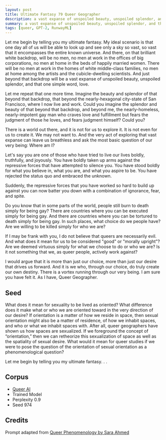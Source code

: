 ```yaml
---
layout: post
title: Ultimate Fantasy 79 Queer Geographer
description: a vast expanse of unspoiled beauty, unspoiled splendor, and that one simple word, love.
summary: a vast expanse of unspoiled beauty, unspoiled splendor, and that one simple word, love.
tags: [queer, GPT-2, RunwayML]
---
```


Let me begin by telling you my ultimate fantasy. My ideal scenario is that one day all of us will be able to look up and see only a sky so vast, so vast that it encompasses the entire known universe. And there, on that brilliant white backdrop, will be no men, no men at work in the offices of big corporations, no men at home in the beds of happily married women. There will be no men at work in the homes of white middle-class families, no men at home among the artists and the cubicle-dwelling scientists. And just beyond that backdrop will be a vast expanse of unspoiled beauty, unspoiled splendor, and that one simple word, love.

Let me repeat that one more time. Imagine the beauty and splendor of that beyond that backdrop, that beyond the nearly-hexagonal city-state of San Francisco, where I now live and work.
Could you imagine the splendor and beauty of that beyond that backdrop, and beyond me, the nearly-homeless, nearly-impotent gay man who craves love and fulfillment but fears the judgment of those he loves, and fears judgment himself? Could you?

There is a world out there, and it is not for us to explore it. It is not even for us to create it. We may not want to. And the very act of exploring that vast expanse can leave us breathless and ask the most basic question of our very being: Where am I?

Let's say you are one of those who have tried to live our lives boldly, truthfully, and joyously. You have boldly taken up arms against the repressive forces that have attempted to silence you. You have stood boldly for what you believe in, what you are, and what you aspire to be. You have rejected the status quo and embraced the unknown.

Suddenly, the repressive forces that you have worked so hard to build up against you can now batter you down with a combination of ignorance, fear, and spite.

Do you know that in some parts of the world, people still burn to death simply for being gay? There are countries where you can be executed simply for being gay. And there are countries where you can be tortured to death simply for being gay. In such places, what choice do we people have? Are we willing to be killed simply for who we are?

If I may be frank with you, I do not believe that queers are necessarily evil. And what does it mean for us to be considered "good" or "morally upright"? Are we deemed virtuous simply for what we choose to do or who we are? Is it not something that we, as queer people, actively work against?

I would argue that it is more than just our choice, more than just our desire that drives us forward. And it is we who, through our choice, do truly create our own destiny. There is a vortex running through our very being. I am sure you have felt it. As I have, Queer Geographer.


## Seed

What does it mean for sexuality to be lived as oriented? What difference does it make what or who we are oriented toward in the very direction of our desire? If orientation is a matter of how we reside in space, then sexual orientation might also be a matter of residence, of how we inhabit spaces, and who or what we inhabit spaces with. After all, queer geographers have shown us how spaces are sexualized. If we foreground the concept of “orientation,” then we can retheorize this sexualization of space as well as the spatiality of sexual desire. What would it mean for queer studies if we were to pose the question of the orientation of sexual orientation as a phenomenological question?

Let me begin by telling you my ultimate fantasy. . .

## Corpus

- [Queer AI](/queerai)
- Trained Model
- Perplexity 0.9
- Seed 974

## Credits

Prompt adapted from [Queer Phenomenology by Sara Ahmed](https://www.dukeupress.edu/queer-phenomenology)
